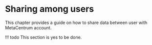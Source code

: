 # Sharing among users

This chapter provides a guide on how to share data between user with MetaCentrum account.

!!! todo
    This section is yes to be done.

